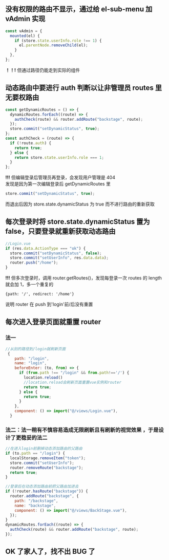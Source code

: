 ## 没有权限的路由不显示，通过给 el-sub-menu 加 vAdmin 实现

```javascript
const vAdmin = {
  mounted(el) {
    if (store.state.userInfo.role !== 1) {
      el.parentNode.removeChild(el);
    }
  },
};
```

**！！!** 但通过路径仍能走到实际的组件

## 动态路由中要进行 auth 判断以让非管理员 routes 里无要权路由

```javascript
const getDynamicRoutes = () => {
  dynamicRoutes.forEach((route) => {
    authCheck(route) && router.addRoute("backstage", route);
  });
  store.commit("setDynamicStatus", true);
};
const authCheck = (route) => {
  if (!route.auth) {
    return true;
  } else {
    return store.state.userInfo.role === 1;
  }
};
```

**!!!** 但编辑登录后管理员再登录，会发现用户管理是 404  
发现是因为第一次编辑登录后 getDynamicRoutes 里

```javascript
store.commit("setDynamicStatus", true);
```

而退出后因为 store.state.dynamicStatus 为 true 而不进行路由的重新获取

## 每次登录时将 store.state.dynamicStatus 置为 false，只要登录就重新获取动态路由

```javascript
//Login.vue
if (res.data.ActionType === "ok") {
  store.commit("setDynamicStatus", false);
  store.commit("setUserInfo", res.data.data);
  router.push("/home");
}
```

**!!!** 但多次登录时，调用 router.getRoutes()，发现每登录一次 routes 的 length 就会加 1，多一个重复的

```
{path: '/', redirect: '/home'}
```

说明 router 在 push 到'login'前/后没有重置

## 每次进入登录页面就重置 router

### 法一

```javascript
//从别的路径到/login就刷新页面
 {
    path: "/login",
    name: "login",
    beforeEnter: (to, from) => {
      if (from.path !== "/login" && from.path!=='/') {
        location.reload()
        //location.reload会刷新页面重置vue实例和router
        return true;
      } else {
        return true;
      }
    },
    component: () => import("@/views/Login.vue"),
  }
```

### 法二：法一稍有不慎容易造成无限刷新且有刷新的视觉效果 ，于是设计了更稳妥的法二

```javascript
//在进入login前删掉动态添加路由的父路由
if (to.path == "/login") {
  localStorage.removeItem("token");
  store.commit("setUserInfo");
  router.removeRoute("backstage");
  return true;
}
```

```javascript
//登录后在动态添加路由前把父路由加进去
if (!router.hasRoute("backstage")) {
  router.addRoute("backstage", {
    path: "/backstage",
    name: "backstage",
    component: () => import("@/views/BackStage.vue"),
  });
}
dynamicRoutes.forEach((route) => {
  authCheck(route) && router.addRoute("backstage", route);
});
```

## OK 了家人了，找不出 BUG 了
